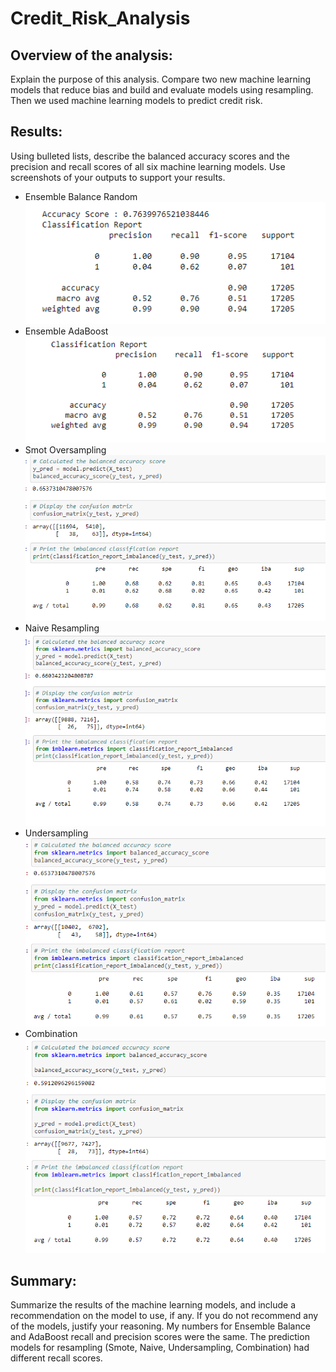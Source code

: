 # Credit_Risk_Analysis
## Overview of the analysis: 
Explain the purpose of this analysis.
Compare two new machine learning models that reduce bias and build and evaluate models using resampling. Then we used machine learning models to predict credit risk.
## Results: 
Using bulleted lists, describe the balanced accuracy scores and the precision and recall scores of all six machine learning models. Use screenshots of your outputs to support your results.
  * Ensemble Balance Random
 ![Ensemble_balance_score](https://github.com/gabby338414/Credit-Risk-Analysis/blob/04bbe1adc260f73e7fb634e5c51d340119068c74/Ensemble_balance_score.PNG)
  * Ensemble AdaBoost
 ![Ensemble_Adaboost_score](https://github.com/gabby338414/Credit-Risk-Analysis/blob/5b5cbeb9a0ee06c683e5b0ef60f09b9d2ed747f1/Ensemble_Adaboost_score.PNG)
  * Smot Oversampling
 ![Resampling_Smote](https://github.com/gabby338414/Credit-Risk-Analysis/blob/ff7e1ffe3f7c6780009f0cf5041799d855923917/Resampling_Smote.PNG)
  * Naive Resampling
 ![Resampling_Naive](https://github.com/gabby338414/Credit-Risk-Analysis/blob/f29d4b566c78e6b54bb3d1e63ee5293e12062679/Resampling_Naive.PNG)
  * Undersampling
 ![Resampling_Undersampling](https://github.com/gabby338414/Credit-Risk-Analysis/blob/c24ac188c2df0f1dc23f83fb4f2f702c849acf88/Resampling_Undersampling.PNG)
  * Combination
 ![Resampling_Combination](https://github.com/gabby338414/Credit-Risk-Analysis/blob/21fe360598f796cfc8db35ff770d5caf9ed7ffc8/Resampling_Combination.PNG)

## Summary: 
Summarize the results of the machine learning models, and include a recommendation on the model to use, if any. If you do not recommend any of the models, justify your reasoning.
My numbers for Ensemble Balance and AdaBoost recall and precision scores were the same. The prediction models for resampling (Smote, Naive, Undersampling, Combination) had different recall scores.
